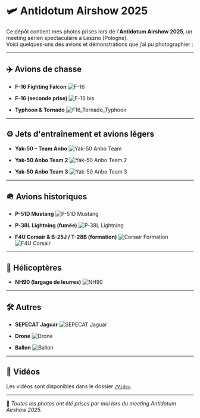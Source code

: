 # 🛩️ Antidotum Airshow 2025

Ce dépôt contient mes photos prises lors de l'**Antidotum Airshow 2025**, un meeting aérien spectaculaire à Leszno (Pologne).  
Voici quelques-uns des avions et démonstrations que j’ai pu photographier :

---

## ✈️ Avions de chasse

- **F-16 Fighting Falcon**
  ![F-16](./f16.jpg)

- **F-16 (seconde prise)**
  ![F-16 bis](./f16bis.jpg)

- **Typhoon & Tornado**
  ![F16_Tornado_Typhoon](./f16_tornado_typhoon.jpg)

---

## ⚙️ Jets d'entraînement et avions légers

- **Yak-50 – Team Anbo**
  ![Yak-50 Anbo Team](./Yak-50%20Anbo%20Team.jpg)

- **Yak-50 Anbo Team 2**
  ![Yak-50 Anbo Team 2](./Yak-50%20Anbo%20Team%202.jpg)

- **Yak-50 Anbo Team 3**
  ![Yak-50 Anbo Team 3](./Yak-50%20Anbo%20Team%203.jpg)

---

## 🪖 Avions historiques

- **P-51D Mustang**
  ![P-51D Mustang](./P-51D%20Mustang.jpg)

- **P-38L Lightning (fumée)**
  ![P-38L Lightning](./P-38L%20Lightning%20fumée.jpg)

- **F4U Corsair & B-25J / T-28B (formation)**
  ![Corsair Formation](./p38_F4U%20corsiar,%20B25J,T28b%201.jpg)
  ![F4U Corsair](./p38_F4U%20corsiar.jpg)

---

## 🚁 Hélicoptères

- **NH90 (largage de leurres)**
  ![NH90](./NH90.jpg)

---

## 🛠️ Autres

- **SEPECAT Jaguar**
  ![SEPECAT Jaguar](./sepecat%20jaguar.jpg)

- **Drone**
  ![Drone](./drone.jpg)

- **Ballon**
  ![Ballon](./ballon.jpg)

---

## 🎥 Vidéos
Les vidéos sont disponibles dans le dossier [`/Video`](./Video).

---

📸 *Toutes les photos ont été prises par moi lors du meeting Antidotum Airshow 2025.*


